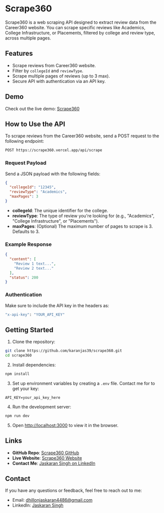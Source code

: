 # Scrape360

Scrape360 is a web scraping API designed to extract review data from the Career360 website. You can scrape specific reviews like Academics, College Infrastructure, or Placements, filtered by college and review type, across multiple pages.

## Features

- Scrape reviews from Career360 website.
- Filter by `collegeId` and `reviewType`.
- Scrape multiple pages of reviews (up to 3 max).
- Secure API with authentication via an API key.

## Demo

Check out the live demo: [Scrape360](https://scrape360.vercel.app/)

## How to Use the API

To scrape reviews from the Career360 website, send a POST request to the following endpoint:

```bash
POST https://scrape360.vercel.app/api/scrape
```

### Request Payload

Send a JSON payload with the following fields:

```json
{
  "collegeId": "12345",
  "reviewType": "Academics",
  "maxPages": 3
}
```

- **collegeId**: The unique identifier for the college.
- **reviewType**: The type of review you're looking for (e.g., "Academics", "College Infrastructure", or "Placements").
- **maxPages**: (Optional) The maximum number of pages to scrape is 3. Defaults to 3.

### Example Response

```json
{
  "content": [
    "Review 1 text...",
    "Review 2 text..."
  ],
  "status": 200
}
```

### Authentication

Make sure to include the API key in the headers as:

```bash
"x-api-key": "YOUR_API_KEY"
```

## Getting Started

1. Clone the repository:

```bash
git clone https://github.com/karanjas39/scrape360.git
cd scrape360
```

2. Install dependencies:

```bash
npm install
```

3. Set up environment variables by creating a `.env` file. Contact me for to get your key:

```
API_KEY=your_api_key_here
```

4. Run the development server:

```bash
npm run dev
```

5. Open [http://localhost:3000](http://localhost:3000) to view it in the browser.


## Links

- **GitHub Repo**: [Scrape360 GitHub](https://github.com/karanjas39/scrape360)
- **Live Website**: [Scrape360 Website](https://scrape360.vercel.app/)
- **Contact Me**: [Jaskaran Singh on LinkedIn](https://www.linkedin.com/in/singhjaskaran/)

## Contact

If you have any questions or feedback, feel free to reach out to me:

- Email: dhillonjaskaran4486@gmail.com
- LinkedIn: [Jaskaran Singh](https://www.linkedin.com/in/singhjaskaran/)

